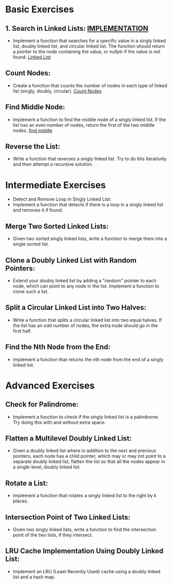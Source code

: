 # Basic Exercises
## 1. Search in Linked Lists: [IMPLEMENTATION](./search-in-linked-lists)
- Implement a function that searches for a specific value in a singly linked list, doubly linked list, and circular linked list. The function should return a pointer to the node containing the value, or nullptr if the value is not found. [Linked List](./search-in-linked-lists/linkedList.cpp)
## Count Nodes:
- Create a function that counts the number of nodes in each type of linked list (singly, doubly, circular). [Count Nodes](./countNodes/)
## Find Middle Node:
- Implement a function to find the middle node of a singly linked list. If the list has an even number of nodes, return the first of the two middle nodes. [find middle](./findMiddle)
## Reverse the List:
- Write a function that reverses a singly linked list. Try to do this iteratively and then attempt a recursive solution.
# Intermediate Exercises
- Detect and Remove Loop in Singly Linked List:
- Implement a function that detects if there is a loop in a singly linked list and removes it if found.
## Merge Two Sorted Linked Lists:
- Given two sorted singly linked lists, write a function to merge them into a single sorted list.
## Clone a Doubly Linked List with Random Pointers:
- Extend your doubly linked list by adding a "random" pointer to each node, which can point to any node in the list. Implement a function to clone such a list.
## Split a Circular Linked List into Two Halves:
- Write a function that splits a circular linked list into two equal halves. If the list has an odd number of nodes, the extra node should go in the first half.
## Find the Nth Node from the End:
- Implement a function that returns the nth node from the end of a singly linked list.
# Advanced Exercises
## Check for Palindrome:
- Implement a function to check if the singly linked list is a palindrome. Try doing this with and without extra space.
## Flatten a Multilevel Doubly Linked List:
- Given a doubly linked list where in addition to the next and previous pointers, each node has a child pointer, which may or may not point to a separate doubly linked list, flatten the list so that all the nodes appear in a single-level, doubly linked list.
## Rotate a List:
- Implement a function that rotates a singly linked list to the right by k places.
## Intersection Point of Two Linked Lists:
- Given two singly linked lists, write a function to find the intersection point of the two lists, if they intersect.
## LRU Cache Implementation Using Doubly Linked List:
- Implement an LRU (Least Recently Used) cache using a doubly linked list and a hash map.